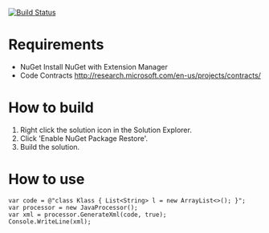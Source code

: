[![Build Status](https://secure.travis-ci.org/exKAZUu/Code2Xml.png?branch=master)](http://travis-ci.org/exKAZUu/Code2Xml)

# Requirements
* NuGet
Install NuGet with Extension Manager
* Code Contracts
http://research.microsoft.com/en-us/projects/contracts/

# How to build
1. Right click the solution icon in the Solution Explorer.
2. Click 'Enable NuGet Package Restore'.
3. Build the solution.

# How to use
    var code = @"class Klass { List<String> l = new ArrayList<>(); }";
    var processor = new JavaProcessor();
    var xml = processor.GenerateXml(code, true);
    Console.WriteLine(xml);
